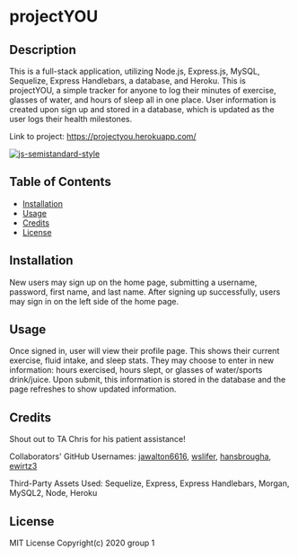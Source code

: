 # projectYOU

## Description

This is a full-stack application, utilizing Node.js, Express.js, MySQL, Sequelize, Express Handlebars, a database, and Heroku. This is projectYOU, a simple tracker for anyone to log their minutes of exercise, glasses of water, and hours of sleep all in one place. User information is created upon sign up and stored in a database, which is updated as the user logs their health milestones.

Link to project: https://projectyou.herokuapp.com/

[![js-semistandard-style](https://img.shields.io/badge/code%20style-semistandard-brightgreen.svg?style=flat-square)](https://github.com/ewirtz3/projectYOU/standard/semistandard)

## Table of Contents

- [Installation](#installation)
- [Usage](#usage)
- [Credits](#credits)
- [License](#license)

## Installation

New users may sign up on the home page, submitting a username, password, first name, and last name. After signing up successfully, users may sign in on the left side of the home page.

## Usage

Once signed in, user will view their profile page. This shows their current exercise, fluid intake, and sleep stats. They may choose to enter in new information: hours exercised, hours slept, or glasses of water/sports drink/juice. Upon submit, this information is stored in the database and the page refreshes to show updated information.

## Credits

Shout out to TA Chris for his patient assistance!

Collaborators' GitHub Usernames: <a href="https://github.com/jawalton6616">jawalton6616</a>, <a href="https://github.com/wslifer">wslifer</a>, <a href="https://github.com/hansbrougha">hansbrougha</a>, <a href="https://github.com/ewirtz3">ewirtz3</a>

Third-Party Assets Used: Sequelize, Express, Express Handlebars, Morgan, MySQL2, Node, Heroku

## License

MIT License Copyright(c) 2020 group 1
